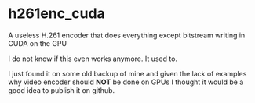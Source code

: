 # h261enc_cuda
A useless H.261 encoder that does everything except bitstream writing in CUDA on the GPU


I do not know if this even works anymore. It used to.

I just found it on some old backup of mine and given the lack of examples why video encoder should **NOT** be done on GPUs I thought it would be a good idea to publish it on github.
